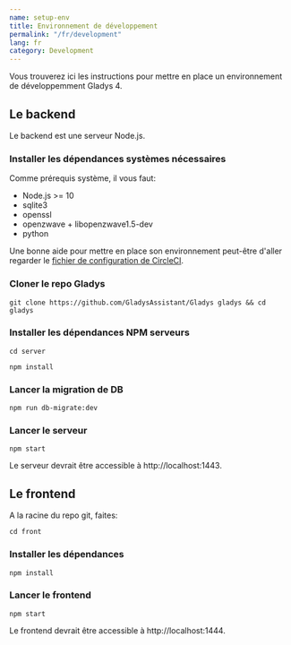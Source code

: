 ```yaml
---
name: setup-env
title: Environnement de développement
permalink: "/fr/development"
lang: fr
category: Development
---
```


Vous trouverez ici les instructions pour mettre en place un environnement de développemment Gladys 4.

## Le backend

Le backend est une serveur Node.js.

### Installer les dépendances systèmes nécessaires

Comme prérequis système, il vous faut:

- Node.js >= 10
- sqlite3
- openssl
- openzwave + libopenzwave1.5-dev
- python

Une bonne aide pour mettre en place son environnement peut-être d'aller regarder le [fichier de configuration de CircleCI](https://github.com/GladysAssistant/Gladys/blob/master/.circleci/config.yml).

### Cloner le repo Gladys

```
git clone https://github.com/GladysAssistant/Gladys gladys && cd gladys
```

### Installer les dépendances NPM serveurs

```
cd server
```

```
npm install
```

### Lancer la migration de DB

```
npm run db-migrate:dev
```

### Lancer le serveur

```
npm start
```

Le serveur devrait être accessible à http://localhost:1443.

## Le frontend

A la racine du repo git, faites:

```
cd front
```

### Installer les dépendances

```
npm install
```

### Lancer le frontend

```
npm start
```

Le frontend devrait être accessible à http://localhost:1444.
